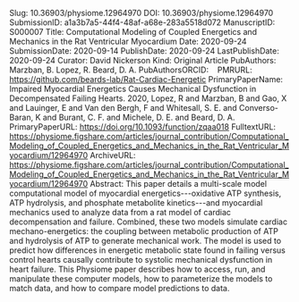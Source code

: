 Slug: 10.36903/physiome.12964970
DOI: 10.36903/physiome.12964970
SubmissionID: a1a3b7a5-44f4-48af-a68e-283a5518d072
ManuscriptID: S000007
Title: Computational Modeling of Coupled Energetics and Mechanics in the Rat Ventricular Myocardium
Date: 2020-09-24
SubmissionDate: 2020-09-14
PublishDate: 2020-09-24
LastPublishDate: 2020-09-24
Curator: David Nickerson
Kind: Original Article
PubAuthors: Marzban, B.
    Lopez, R.
    Beard, D. A.
PubAuthorsORCID: ​
    ​
    ​
PMRURL: https://github.com/beards-lab/Rat-Cardiac-Energetic
PrimaryPaperName: Impaired Myocardial Energetics Causes Mechanical Dysfunction in Decompensated Failing Hearts. 2020, Lopez, R and Marzban, B and Gao, X and Lauinger, E and Van den Bergh, F and Whitesall, S. E. and Converso-Baran, K and Burant, C. F. and Michele, D. E. and Beard, D. A.
PrimaryPaperURL: https://doi.org/10.1093/function/zqaa018
FulltextURL: https://physiome.figshare.com/articles/journal_contribution/Computational_Modeling_of_Coupled_Energetics_and_Mechanics_in_the_Rat_Ventricular_Myocardium/12964970
ArchiveURL: https://physiome.figshare.com/articles/journal_contribution/Computational_Modeling_of_Coupled_Energetics_and_Mechanics_in_the_Rat_Ventricular_Myocardium/12964970
Abstract: This paper details a multi-scale model computational model of myocardial energetics---oxidative ATP synthesis, ATP hydrolysis, and phosphate metabolite kinetics---and myocardial mechanics used to analyze data from a rat model of cardiac decompensation and failure. Combined, these two models simulate cardiac mechano-energetics: the coupling between metabolic production of ATP and hydrolysis of ATP to generate mechanical work. The model is used to predict how differences in energetic metabolic state  found in failing versus control hearts causally contribute to systolic mechanical dysfunction in heart failure. This Physiome paper describes how to access, run, and manipulate these computer models, how to parameterize the models to match data, and how to compare model predictions to data.
